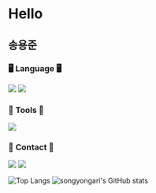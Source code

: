 # Hello

## 송용준


### 🖥️ <b> Language </b> 🖥️

<span>
  <img src="https://img.shields.io/badge/python-3776AB?style=plastic&logo=python&logoColor=white"/>
  <img src="https://img.shields.io/badge/MySQL-4479A1?style=plastic&logo=MySQL&logoColor=white"/>
</span>    



### 🔧 <b> Tools </b> 🔧

<span>
  <a href="https://github.com/songyongari"><img src="https://img.shields.io/badge/GitHub-181717?style=plastic&logo=github&logoColor=white"/></a>
</span>



### 📧 <b> Contact </b> 📧

<span>
  <a href="https://www.linkedin.com/in/songyongjun"><img src="https://img.shields.io/badge/LinkedIn-0A66C2?style=plastic&logo=linkedin&logoColor=white"/></a>
  <a href="mailto:dydcns0310@gmail.com"><img src="https://img.shields.io/badge/Gmail-EA4335?style=plastic&logo=gmail&logoColor=white"/></a>
</span>



![Top Langs](https://github-readme-stats.vercel.app/api/top-langs/?username=songyongari&include_all_commits=true&theme=nord&hide_border=true)
![songyongari's GitHub stats](https://github-readme-stats.vercel.app/api?username=songyongari&include_all_commits=true&theme=nord&hide_border=true&count_private=true)
